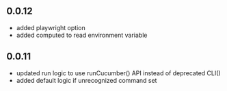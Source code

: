 ## 0.0.12

- added playwright option
- added computed to read environment variable

## 0.0.11

- updated run logic to use runCucumber() API instead of deprecated CLI()
- added default logic if unrecognized command set
